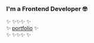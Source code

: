 ### I'm a Frontend Developer 🤓

✨ ✨✨✨ ✨  
✨ [portfolio](https://iamrealmarsel.github.io/portfolio) ✨  
✨ ✨✨✨ ✨
